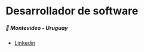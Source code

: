 <h1>Desarrollador de software</br></h1>
<h5>📍 Montevideo - Uruguay</h5>

<ul>
  <li><a target="_blank" href="https://www.linkedin.com/in/santiago-larrosa-bauz%C3%A1-99b740251/">Linkedin</a></li>
</ul>




